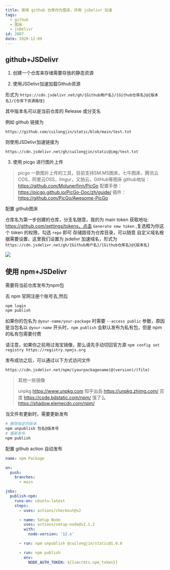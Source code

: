 ```yaml
---
title: 使用 github 仓库作为图床，并用 jsDelivr 加速
tags:
  - github
  - 图床
  - jsDelivr
id: 2007
date: 2020-12-09
---
```


## github+JSDelivr

1. 创建一个仓库来存储需要存放的静态资源

2. 使用JSDelivr加速加载Github资源

形式为 `https://cdn.jsdelivr.net/gh/{Github用户名}/{Github仓库名}@{版本名}/{仓库下资源路径}`

其中版本名可以是当前仓库的 Release 或分支名

例如 github 链接为

```
https://github.com/cuilongjin/static/blob/main/test.txt
```

则使用JSDelivr加速链接为

```
https://cdn.jsdelivr.net/gh/cuilongjin/static@img/test.txt
```

3. 使用 picgo 进行图片上传

> picgo 一款图片上传的工具，目前支持SM.MS图床，七牛图床，腾讯云COS，阿里云OSS，Imgur，又拍云，GitHub等图床
> github地址：https://github.com/Molunerfinn/PicGo
> 配置手册：https://picgo.github.io/PicGo-Doc/zh/guide/
> 插件：https://github.com/PicGo/Awesome-PicGo

配置 github图床

仓库名为第一步创建的仓库，分支名随意，我的为 main
token 获取地址: https://github.com/settings/tokens，点击 `Generate new token` ,复选框为你这个 token 的权限，勾选 `repo` 即可
存储路径为仓库目录，可以随意
自定义域名根据需要设置，这里我们设置为 jsdelivr 加速域名，形式为 `https://cdn.jsdelivr.net/gh/{Github用户名}/{Github仓库名}@{版本名}`

![](https://cdn.jsdelivr.net/gh/cuilongjin/static@img/img/20210101223210.png)


## 使用 npm+JSDelivr

需要将当前仓库发布为npm包

去 npm 官网注册个账号去,然后

```bash
npm login
npm publish
```

如果你的包名为 `@your-name/your-package` 时需要 `--access public` 参数，原因是当包名以 `@your-name` 开头时，`npm publish` 会默认发布为私有包，但是 npm 的私有包需要付费

请注意，如果你之前用过淘宝镜像，那么请先手动切回官方源 `npm config set registry https://registry.npmjs.org`

发布成功之后，可以通过以下方式访问文件

`https://cdn.jsdelivr.net/npm/(yourpackagename)@(version)/(file)`

> 其他一些镜像
>
> unpkg https://www.unpkg.com
> 知乎出品 https://unpkg.zhimg.com/
> 百度 https://code.bdstatic.com/npm/
> 饿了么 https://shadow.elemecdn.com/npm/

当文件有更新时，需要更新发布

```bash
# 删除指定的版本
npm unpublish 包名@版本号
# 重新发布
npm publish
```

配置 github action 自动发布

```yml
name: npm Package

on:
  push:
    branches:
      - main

jobs:
  publish-npm:
    runs-on: ubuntu-latest
    steps:
      - uses: actions/checkout@v2

      - name: Setup Node
        uses: actions/setup-node@v2.1.2
        with:
          node-version: '12.x'

      - run: npm unpublish @cuilongjin/static@1.0.0

      - run: npm publish
        env:
          NODE_AUTH_TOKEN: ${{secrets.npm_token}}
```
